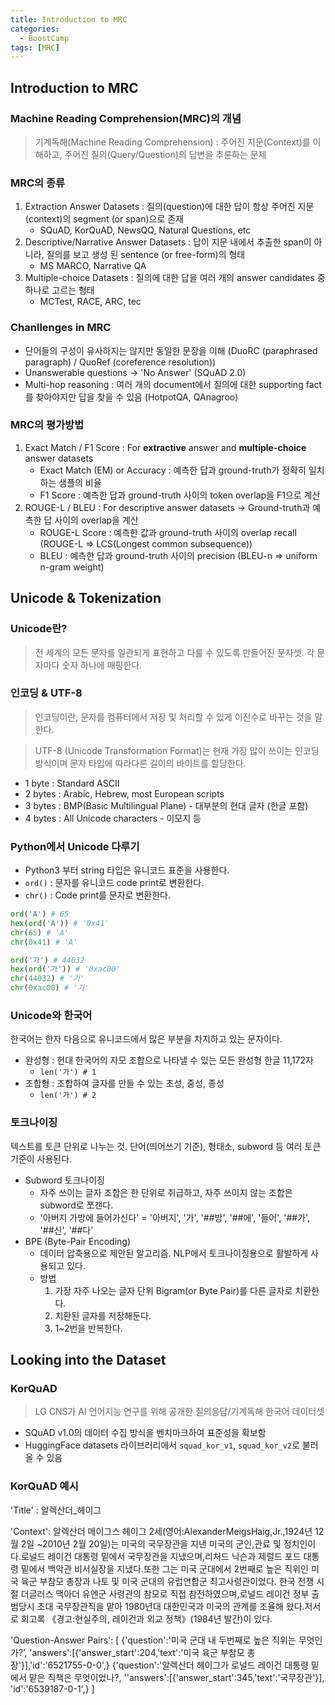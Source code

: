 ```yaml
---
title: Introduction to MRC
categories:
  - BoostCamp
tags: [MRC]
---
```


## Introduction to MRC

### Machine Reading Comprehension(MRC)의 개념

> 기계독해(Machine Reading Comprehension)
: 주어진 지문(Context)를 이해하고, 주어진 질의(Query/Question)의 답변을 추론하는 문제

### MRC의 종류

1. Extraction Answer Datasets
: 질의(question)에 대한 답이 항상 주어진 지문(context)의 segment (or span)으로 존재
    - SQuAD, KorQuAD, NewsQQ, Natural Questions, etc
2. Descriptive/Narrative Answer Datasets
: 답이 지문 내에서 추출한 span이 아니라, 질의를 보고 생성 된 sentence (or free-form)의 형태
    - MS MARCO, Narrative QA
3. Multiple-choice Datasets
: 질의에 대한 답을 여러 개의 answer candidates 중 하나로 고르는 형태
    - MCTest, RACE, ARC, tec

### Chanllenges in MRC

- 단어들의 구성이 유사하지는 않지만 동일한 문장을 이해 (DuoRC (paraphrased paragraph) / QuoRef (coreference resolution))
- Unanswerable questions → 'No Answer' (SQuAD 2.0)
- Multi-hop reasoning
: 여러 개의 document에서 질의에 대한 supporting fact를 찾아야지만 답을 찾을 수 있음 (HotpotQA, QAnagroo)

### MRC의 평가방법

1. Exact Match / F1 Score : For **extractive** answer and **multiple-choice** answer datasets
    - Exact Match (EM) or Accuracy : 예측한 답과 ground-truth가 정확히 일치하는 샘플의 비율
    - F1 Score : 예측한 답과 ground-truth 사이의 token overlap을 F1으로 계산
2. ROUGE-L / BLEU : For descriptive answer datasets → Ground-truth과 예측한 답 사이의 overlap을 계산
    - ROUGE-L Score : 예측한 값과 ground-truth 사이의 overlap recall (ROUGE-L ⇒ LCS(Longest common subsequence))
    - BLEU : 예측한 답과 ground-truth 사이의 precision (BLEU-n ⇒ uniform n-gram weight)
    

## Unicode & Tokenization

### Unicode란?

> 전 세계의 모든 문자를 일관되게 표현하고 다룰 수 있도록 만들어진 문자셋. 각 문자마다 숫자 하나에 매핑한다. 

### 인코딩 & UTF-8

> 인코딩이란, 문자를 컴퓨터에서 저장 및 처리할 수 있게 이진수로 바꾸는 것을 말한다.

> UTF-8 (Unicode Transformation Format)는 현재 가장 많이 쓰이는 인코딩 방식이며 문자 타입에 따라다른 길이의 바이트를 할당한다.

- 1 byte : Standard ASCII
- 2 bytes : Arabic, Hebrew, most European scripts
- 3 bytes : BMP(Basic Multilingual Plane) - 대부분의 현대 글자 (한글 포함)
- 4 bytes : All Unicode characters - 이모지 등

### Python에서 Unicode 다루기

- Python3 부터 string 타입은 유니코드 표준을 사용한다.
- `ord()` : 문자를 유니코드 code print로 변환한다.
- `chr()` : Code print를 문자로 변환한다.

```python
ord('A') # 65
hex(ord('A')) # '0x41'
chr(65) # 'A'
chr(0x41) # 'A'

ord('가') # 44032
hex(ord('가')) # '0xac00'
chr(44032) # '가'
chr(0xac00) # '가'
```

### Unicode와 한국어

한국어는 한자 다음으로 유니코드에서 많은 부분을 차지하고 있는 문자이다.

- 완성형 : 현대 한국어의 자모 조합으로 나타낼 수 있는 모든 완성형 한글 11,172자
    - `len('가') # 1`
- 조합형 : 조합하여 글자를 만들 수 있는 초성, 중성, 종성
    - `len('가') # 2`

### 토크나이징

텍스트를 토큰 단위로 나누는 것. 단어(띄어쓰기 기준), 형태소, subword 등 여러 토큰 기준이 사용된다.

- Subword 토크나이징
    - 자주 쓰이는 글자 조합은 한 단위로 취급하고, 자주 쓰이지 않는 조합은 subword로 쪼갠다.
    - '아버지 가방에 들어가신다' = '아버지', '가', '##방', '##에', '들어', '##가', '##신', '##다'
- BPE (Byte-Pair Encoding)
    - 데이터 압축용으로 제안된 알고리즘. NLP에서 토크나이징용으로 활발하게 사용되고 있다.
    - 방법
        1. 가장 자주 나오는 글자 단위 Bigram(or Byte Pair)를 다른 글자로 치환한다.
        2. 치환된 글자를 저장해둔다.
        3. 1~2번을 반복한다.

## Looking into the Dataset

### KorQuAD

> LG CNS가 AI 언어지능 연구를 위해 공개한 질의응답/기계독해 한국어 데이터셋  

- SQuAD v1.0의 데이터 수집 방식을 벤치마크하여 표준성을 확보함
- HuggingFace datasets 라이브러리에서 `squad_kor_v1`, `squad_kor_v2`로 불러올 수 있음

### KorQuAD 예시

'Title' : 알렉산더_헤이그

'Context': 알렉산더 메이그스 헤이그 2세(영어:AlexanderMeigsHaig,Jr.,1924년 12월 2일 ~2010년 2월 20일)는 미국의 국무장관을 지낸 미국의 군인,관료 및 정치인이다.로널드 레이건 대통령 밑에서 국무장관을 지냈으며,리처드 닉슨과 제럴드 포드 대통령 밑에서 백악관 비서실장을 지냈다.또한 그는 미국 군대에서 2번째로 높은 직위인 미국 육군 부참모 총장과 나토 및 미국 군대의 유럽연합군 최고사령관이었다. 한국 전쟁 시절 더글러스 맥아더 유엔군 사령관의 참모로 직접 참전하였으며,로널드 레이건 정부 출범당시 초대 국무장관직을 맡아 1980년대 대한민국과 미국의 관계를 조율해 왔다.저서로 회고록 《경고:현실주의, 레이건과 외교 정책》(1984년 발간)이 있다.

'Question-Answer Pairs': [
{'question':'미국 군대 내 두번째로 높은 직위는 무엇인가?’, 
'answers':[{'answer_start':204,'text':'미국 육군 부참모 총장'}],'id':'6521755-0-0',} 
{'question':'알렉산더 헤이그가 로널드 레이건 대통령 밑에서 맡은 직책은 무엇이었나?, 
''answers':[{'answer_start':345,'text':'국무장관'}], 'id':'6539187-0-1',}
]